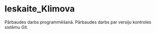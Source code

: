 # Ieskaite_Klimova
Pārbaudes darbs programmēšanā.
Pārbaudes darbs par versiju kontroles sistēmu Git.
